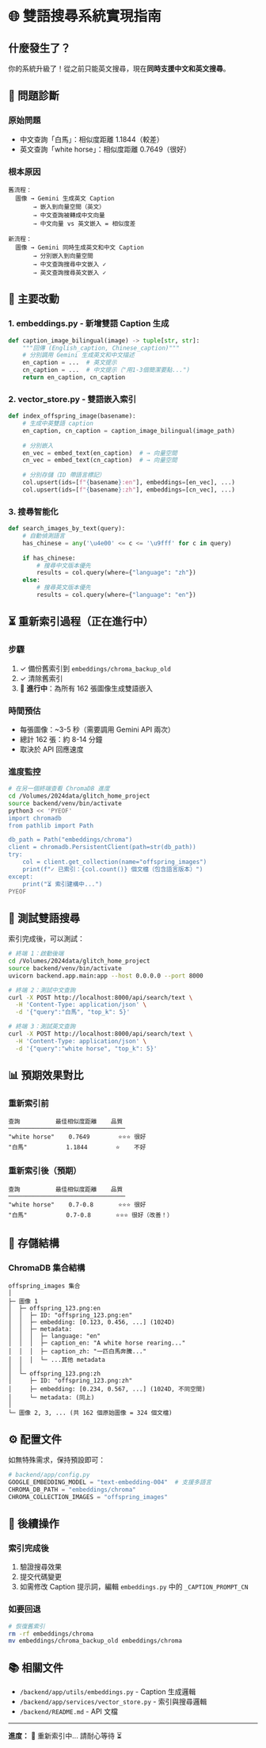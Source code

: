 # 🌐 雙語搜尋系統實現指南

## 什麼發生了？

你的系統升級了！從之前只能英文搜尋，現在**同時支援中文和英文搜尋**。

## 🔬 問題診斷

### 原始問題
- 中文查詢「白馬」：相似度距離 1.1844（較差）
- 英文查詢「white horse」：相似度距離 0.7649（很好）

### 根本原因
```
舊流程：
  圖像 → Gemini 生成英文 Caption 
       → 嵌入到向量空間（英文）
       → 中文查詢被轉成中文向量
       → 中文向量 vs 英文嵌入 = 相似度差

新流程：
  圖像 → Gemini 同時生成英文和中文 Caption
       → 分別嵌入到向量空間
       → 中文查詢搜尋中文嵌入 ✓
       → 英文查詢搜尋英文嵌入 ✓
```

## 📝 主要改動

### 1. embeddings.py - 新增雙語 Caption 生成

```python
def caption_image_bilingual(image) -> tuple[str, str]:
    """回傳 (English_caption, Chinese_caption)"""
    # 分別調用 Gemini 生成英文和中文描述
    en_caption = ...  # 英文提示
    cn_caption = ...  # 中文提示（"用1-3個簡潔要點...")
    return en_caption, cn_caption
```

### 2. vector_store.py - 雙語嵌入索引

```python
def index_offspring_image(basename):
    # 生成中英雙語 caption
    en_caption, cn_caption = caption_image_bilingual(image_path)
    
    # 分別嵌入
    en_vec = embed_text(en_caption)  # → 向量空間
    cn_vec = embed_text(cn_caption)  # → 向量空間
    
    # 分別存儲（ID 帶語言標記）
    col.upsert(ids=[f"{basename}:en"], embeddings=[en_vec], ...)
    col.upsert(ids=[f"{basename}:zh"], embeddings=[cn_vec], ...)
```

### 3. 搜尋智能化

```python
def search_images_by_text(query):
    # 自動偵測語言
    has_chinese = any('\u4e00' <= c <= '\u9fff' for c in query)
    
    if has_chinese:
        # 搜尋中文版本優先
        results = col.query(where={"language": "zh"})
    else:
        # 搜尋英文版本優先
        results = col.query(where={"language": "en"})
```

## ⏳ 重新索引過程（正在進行中）

### 步驟
1. ✓ 備份舊索引到 `embeddings/chroma_backup_old`
2. ✓ 清除舊索引
3. 🔄 **進行中**：為所有 162 張圖像生成雙語嵌入

### 時間預估
- 每張圖像：~3-5 秒（需要調用 Gemini API 兩次）
- 總計 162 張：約 8-14 分鐘
- 取決於 API 回應速度

### 進度監控

```bash
# 在另一個終端查看 ChromaDB 進度
cd /Volumes/2024data/glitch_home_project
source backend/venv/bin/activate
python3 << 'PYEOF'
import chromadb
from pathlib import Path

db_path = Path("embeddings/chroma")
client = chromadb.PersistentClient(path=str(db_path))
try:
    col = client.get_collection(name="offspring_images")
    print(f"✓ 已索引：{col.count()} 個文檔（包含語言版本）")
except:
    print("⏳ 索引建構中...")
PYEOF
```

## 🧪 測試雙語搜尋

索引完成後，可以測試：

```bash
# 終端 1：啟動後端
cd /Volumes/2024data/glitch_home_project
source backend/venv/bin/activate
uvicorn backend.app.main:app --host 0.0.0.0 --port 8000

# 終端 2：測試中文查詢
curl -X POST http://localhost:8000/api/search/text \
  -H 'Content-Type: application/json' \
  -d '{"query":"白馬", "top_k": 5}'

# 終端 3：測試英文查詢
curl -X POST http://localhost:8000/api/search/text \
  -H 'Content-Type: application/json' \
  -d '{"query":"white horse", "top_k": 5}'
```

## 📊 預期效果對比

### 重新索引前
```
查詢          最佳相似度距離    品質
─────────────────────────────────
"white horse"    0.7649        ⭐⭐⭐ 很好
"白馬"           1.1844        ⭐    不好
```

### 重新索引後（預期）
```
查詢          最佳相似度距離    品質
─────────────────────────────────
"white horse"    0.7-0.8       ⭐⭐⭐ 很好
"白馬"           0.7-0.8       ⭐⭐⭐ 很好（改善！）
```

## 💾 存儲結構

### ChromaDB 集合結構

```
offspring_images 集合
│
├─ 圖像 1
│  ├─ offspring_123.png:en
│  │  ├─ ID: "offspring_123.png:en"
│  │  ├─ embedding: [0.123, 0.456, ...] (1024D)
│  │  ├─ metadata:
│  │  │  ├─ language: "en"
│  │  │  ├─ caption_en: "A white horse rearing..."
│  │  │  ├─ caption_zh: "一匹白馬奔騰..."
│  │  │  └─ ...其他 metadata
│  │
│  └─ offspring_123.png:zh
│     ├─ ID: "offspring_123.png:zh"
│     ├─ embedding: [0.234, 0.567, ...] (1024D, 不同空間)
│     └─ metadata: (同上)
│
└─ 圖像 2, 3, ... (共 162 個原始圖像 = 324 個文檔)
```

## ⚙️ 配置文件

如無特殊需求，保持預設即可：

```python
# backend/app/config.py
GOOGLE_EMBEDDING_MODEL = "text-embedding-004"  # 支援多語言
CHROMA_DB_PATH = "embeddings/chroma"
CHROMA_COLLECTION_IMAGES = "offspring_images"
```

## 🚀 後續操作

### 索引完成後
1. 驗證搜尋效果
2. 提交代碼變更
3. 如需修改 Caption 提示詞，編輯 `embeddings.py` 中的 `_CAPTION_PROMPT_CN`

### 如要回退
```bash
# 恢復舊索引
rm -rf embeddings/chroma
mv embeddings/chroma_backup_old embeddings/chroma
```

## 📚 相關文件

- `/backend/app/utils/embeddings.py` - Caption 生成邏輯
- `/backend/app/services/vector_store.py` - 索引與搜尋邏輯
- `/backend/README.md` - API 文檔

---

**進度：** 🔄 重新索引中... 請耐心等待 ⏳
